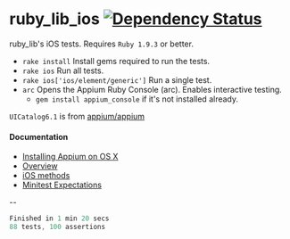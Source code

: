 ruby_lib_ios [![Dependency Status](https://gemnasium.com/appium/ruby_lib_ios.png)](https://gemnasium.com/appium/ruby_lib_ios)
=====================

ruby_lib's iOS tests. Requires `Ruby 1.9.3` or better.

- `rake install` Install gems required to run the tests.
- `rake ios` Run all tests.
- `rake ios['ios/element/generic']` Run a single test.
- `arc` Opens the Appium Ruby Console (arc). Enables interactive testing.
  - `gem install appium_console` if it's not installed already.

`UICatalog6.1` is from [appium/appium](https://github.com/appium/appium/blob/master/assets/UICatalog6.1.app.zip)

#### Documentation

- [Installing Appium on OS X](https://github.com/appium/ruby_console/blob/master/osx.md)
- [Overview](https://github.com/appium/ruby_lib/blob/master/docs/docs.md) 
- [iOS methods](https://github.com/appium/ruby_lib/blob/master/docs/ios_docs.md)
- [Minitest Expectations](http://ruby-doc.org/stdlib-1.9.3/libdoc/minitest/spec/rdoc/MiniTest/Expectations.html)

--

```java
Finished in 1 min 20 secs
88 tests, 100 assertions
```
